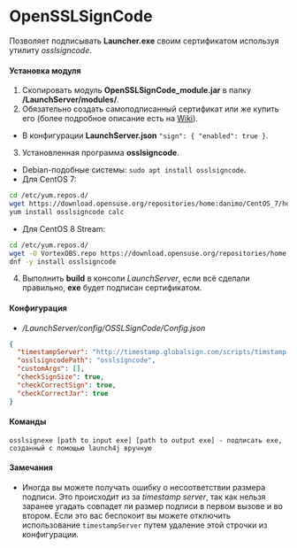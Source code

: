 # OpenSSLSignCode

Позволяет подписывать **Launcher.exe** своим сертификатом используя утилиту *osslsigncode*.

#### Установка модуля

1. Скопировать модуль **OpenSSLSignCode_module.jar** в папку **/LaunchServer/modules/**.
2. Обязательно создать самоподписанный сертификат или же купить его (более подробное описание есть на [Wiki]).
  - В конфигурации **LaunchServer.json** `"sign": { "enabled": true }`.
3. Установленная программа **osslsigncode**.
  - Debian-подобные системы: `sudo apt install osslsigncode`.
  - Для CentOS 7:
```sh
cd /etc/yum.repos.d/
wget https://download.opensuse.org/repositories/home:danimo/CentOS_7/home:danimo.repo
yum install osslsigncode calc
```
  - Для CentOS 8 Stream:
```sh
cd /etc/yum.repos.d/
wget -O VortexOBS.repo https://download.opensuse.org/repositories/home:VortexOBS/CentOS_8/home:VortexOBS.repo
dnf -y install osslsigncode
```


4. Выполнить **build** в консоли *LaunchServer*, если всё сделали правильно, **exe** будет подписан сертификатом.

#### Конфигурация

- */LaunchServer/config/OSSLSignCode/Config.json*

```json
{
  "timestampServer": "http://timestamp.globalsign.com/scripts/timstamp.dll",
  "osslsigncodePath": "osslsigncode",
  "customArgs": [],
  "checkSignSize": true,
  "checkCorrectSign": true,
  "checkCorrectJar": true
}
```

#### Команды

```
osslsignexe [path to input exe] [path to output exe] - подписать exe, созданный с помощью launch4j вручную
```

#### Замечания

- Иногда вы можете получать ошибку о несоответствии размера подписи. Это происходит из за *timestamp server*, так как
  нельзя заранее угадать совпадет ли размер подписи в первом вызове и во втором. Если это вас беспокоит вы можете
  отключить использование `timestampServer` путем удаление этой строчки из конфигурации.

[Wiki]: https://launcher.gravit.pro
